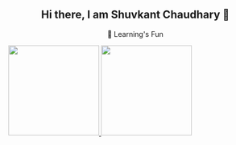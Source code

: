 <h2 align="center">Hi there, I am Shuvkant Chaudhary 👋</h2>
<p align="center">🌱 Learning's Fun</p>
<!--
**Shuvkant** is a ✨ _special_ ✨ repository because its `README.md` (this file) appears on your GitHub profile.
Here are some ideas to get you started:
- 🔭 I’m currently working on ...
- 🌱 I’m currently learning ...
- 👯 I’m looking to collaborate on ...
- 🤔 I’m looking for help with ...
- 💬 Ask me about ...
- 📫 How to reach me: ...
- 😄 Pronouns: ...
- ⚡ Fun fact: ...
-->
<p align="">
<a href="https://github.com/shuvkant">
  <img height="180em" src="https://github-readme-stats-eight-theta.vercel.app/api?username=Shuvkant&show_icons=true&theme=algolia&include_all_commits=true&count_private=true"/>
  <img height="180em" src="https://github-readme-stats-eight-theta.vercel.app/api/top-langs/?username=Shuvkant&layout=compact&langs_count=8&theme=algolia"/>
</a>
</p>
